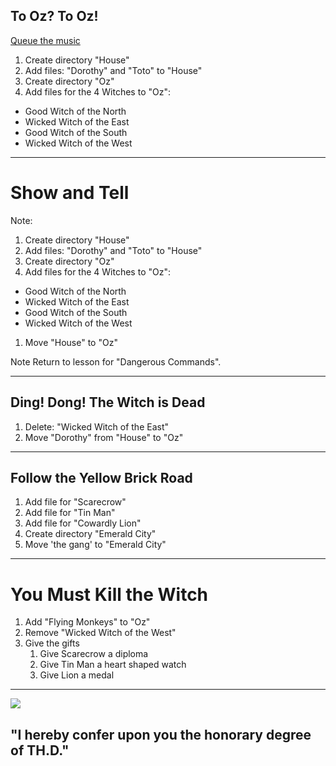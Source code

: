 ## To Oz?  To Oz!

[Queue the music](http://thewizardofoz.warnerbros.com/)

1. Create directory "House"
1. Add files: "Dorothy" and "Toto" to "House"
1. Create directory "Oz"
1. Add files for the 4 Witches to "Oz":
  - Good Witch of the North
  - Wicked Witch of the East
  - Good Witch of the South
  - Wicked Witch of the West

---

# Show and Tell

Note:

1. Create directory "House"
1. Add files: "Dorothy" and "Toto" to "House"
1. Create directory "Oz"
1. Add files for the 4 Witches to "Oz":
  - Good Witch of the North
  - Wicked Witch of the East
  - Good Witch of the South
  - Wicked Witch of the West
1. Move "House" to "Oz"

Note
Return to lesson for "Dangerous Commands".

---

## Ding! Dong! The Witch is Dead

1. Delete: "Wicked Witch of the East"
1. Move "Dorothy" from "House" to "Oz"

---

## Follow the Yellow Brick Road

1. Add file for "Scarecrow"
1. Add file for "Tin Man"
1. Add file for "Cowardly Lion"
1. Create directory "Emerald City"
1. Move 'the gang' to "Emerald City"

---

# You Must Kill the Witch

1. Add "Flying Monkeys" to "Oz"
1. Remove "Wicked Witch of the West"
1. Give the gifts
    1. Give Scarecrow a diploma
    1. Give Tin Man a heart shaped watch
    1. Give Lion a medal

---

![](http://wendyswizardofoz.com/5ozpeop1.jpg)

## "I hereby confer upon you the honorary degree of TH.D."
